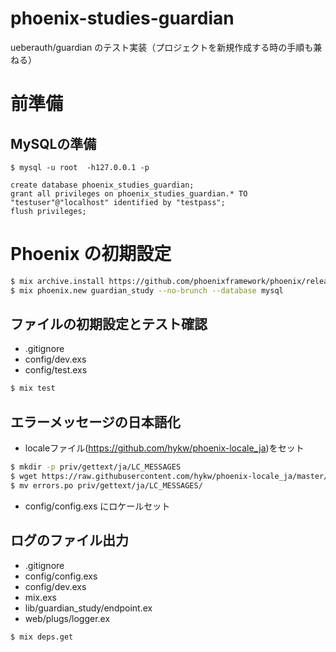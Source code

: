 # phoenix-studies-guardian
ueberauth/guardian のテスト実装（プロジェクトを新規作成する時の手順も兼ねる）

# 前準備
## MySQLの準備
```
$ mysql -u root  -h127.0.0.1 -p

create database phoenix_studies_guardian;
grant all privileges on phoenix_studies_guardian.* TO "testuser"@"localhost" identified by "testpass";
flush privileges;
```

# Phoenix の初期設定

```bash
$ mix archive.install https://github.com/phoenixframework/phoenix/releases/download/v1.1.2/phoenix_new-1.1.2.ez
$ mix phoenix.new guardian_study --no-brunch --database mysql
```

## ファイルの初期設定とテスト確認
- .gitignore
- config/dev.exs
- config/test.exs

```bash
$ mix test
```

## エラーメッセージの日本語化

- localeファイル(https://github.com/hykw/phoenix-locale_ja)をセット

```bash
$ mkdir -p priv/gettext/ja/LC_MESSAGES
$ wget https://raw.githubusercontent.com/hykw/phoenix-locale_ja/master/ja/LC_MESSAGES/errors.po
$ mv errors.po priv/gettext/ja/LC_MESSAGES/
```

- config/config.exs にロケールセット

## ログのファイル出力

- .gitignore
- config/config.exs
- config/dev.exs
- mix.exs
- lib/guardian_study/endpoint.ex
- web/plugs/logger.ex

```bash
$ mix deps.get
```

